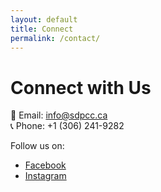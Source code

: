 ```yaml
---
layout: default
title: Connect
permalink: /contact/
---
```


# Connect with Us

📧 Email: [info@sdpcc.ca](mailto:supratim.ghosh@gmail.com)  
📞 Phone: +1 (306) 241-9282

Follow us on:  
- [Facebook](https://www.facebook.com/saskatoondurgapuja)  
- [Instagram](https://instagram.com)
